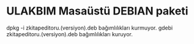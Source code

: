 ULAKBIM Masaüstü DEBIAN paketi
==============

dpkg -i zkitapeditoru.(versiyon).deb bağımlılıkları kurmuyor.
gdebi zkitapeditoru.(versiyon).deb bağımlılıkları kuruyor.
